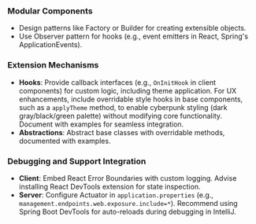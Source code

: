 
### Modular Components
- Design patterns like Factory or Builder for creating extensible objects.
- Use Observer pattern for hooks (e.g., event emitters in React, Spring's ApplicationEvents).

### Extension Mechanisms
- **Hooks**: Provide callback interfaces (e.g., `OnInitHook` in client components) for custom logic, including theme application. For UX enhancements, include overridable style hooks in base components, such as a `applyTheme` method, to enable cyberpunk styling (dark gray/black/green palette) without modifying core functionality. Document with examples for seamless integration.
- **Abstractions**: Abstract base classes with overridable methods, documented with examples.

### Debugging and Support Integration
- **Client**: Embed React Error Boundaries with custom logging. Advise installing React DevTools extension for state inspection.
- **Server**: Configure Actuator in `application.properties` (e.g., `management.endpoints.web.exposure.include=*`). Recommend using Spring Boot DevTools for auto-reloads during debugging in IntelliJ.
